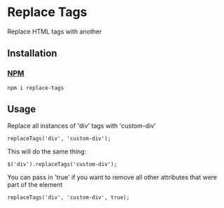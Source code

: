 # Replace Tags

Replace HTML tags with another

## Installation

### [NPM](https://www.npmjs.com/package/replace-tags)
```
npm i replace-tags
```
## Usage

Replace all instances of 'div' tags with 'custom-div'

```
replaceTags('div', 'custom-div');
```

This will do the same thing:
```
$('div').replaceTags('custom-div');
```

You can pass in 'true' if you want to remove all other attributes that were part of the element

```
replaceTags('div', 'custom-div', true);
```
